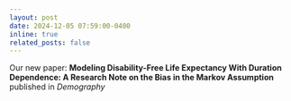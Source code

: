 ```yaml
---
layout: post
date: 2024-12-05 07:59:00-0400
inline: true
related_posts: false
---
```


Our new paper: <a href="https://doi.org/10.1215/00703370-11696463" style="color: inherit; text-decoration: none;">**Modeling Disability-Free Life Expectancy With Duration Dependence: A Research Note on the Bias in the Markov Assumption**</a> published in *Demography*
